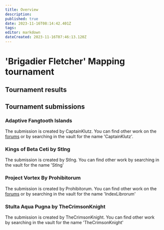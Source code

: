 ```yaml
---
title: Overview
description: 
published: true
date: 2023-11-16T08:14:42.401Z
tags: 
editor: markdown
dateCreated: 2023-11-16T07:46:13.120Z
---
```


# 'Brigadier Fletcher' Mapping tournament

## Tournament results



## Tournament submissions

### Adaptive Fangtooth Islands

The submission is created by CaptainKlutz. You can find other work on the [forums](https://forum.faforever.com/topic/2270/klutz-s-map-emporium) or by searching in the vault for the name 'CaptainKlutz'.

### Kings of Beta Ceti by Stlng

The submission is created by Stlng. You can find other work by searching in the vault for the name 'Stlng'

### Project Vortex By Prohibitorum

The submission is created by Prohibitorum. You can find other work on the [forums](https://forum.faforever.com/topic/6066/index-librorum-s-maps-assorted-projects-and-gaea-tutorials) or by searching in the vault for the name 'IndexLibrorum'

### Stulta Aqua Pugna by TheCrimsonKnight

The submission is created by TheCrimsonKnight. You can find other work by searching in the vault for the name 'TheCrimsonKnight'